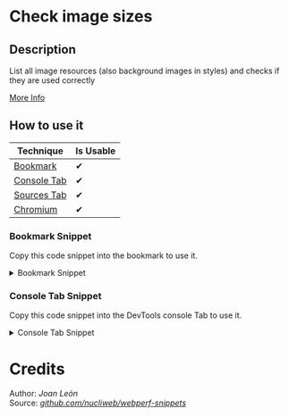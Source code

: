 # Check image sizes

## Description

List all image resources (also background images in styles) and checks if they are used correctly

[More Info](https://developer.mozilla.org/en-US/docs/Web/API/PerformanceResourceTiming)

## How to use it

<!-- START-HOW_TO[bookmark,console-tab,sources-tab,chromium] -->


| Technique   | Is Usable  |
| ----------- | ---------- |
| [Bookmark](https://github.com/push-based/web-performance-tools/blob/master/docs/how-to-use-it-with-bookmarks) |      ✔    | 
| [Console Tab](https://github.com/push-based/web-performance-tools/blob/master/docs/how-to-use-it-with-console-tab.md) |      ✔    | 
| [Sources Tab](https://github.com/push-based/web-performance-tools/blob/master/docs/how-to-use-it-with-sources-tab.md) |      ✔    | 
| [Chromium](https://github.com/push-based/web-performance-tools/blob/master/docs/how-to-use-it-with-chromium.md)       |      ✔    |
    


### Bookmark Snippet

Copy this code snippet into the bookmark to use it.



<details>

<summary>Bookmark Snippet</summary>


```javascript

javascript:(() => {function getImgs(sortBy) {
    var imgs = [];
    var resourceListEntries = performance.getEntriesByType("resource");
    resourceListEntries.forEach(function (_a) {
        var name = _a.name, transferSize = _a.transferSize, encodedBodySize = _a.encodedBodySize, decodedBodySize = _a.decodedBodySize, initiatorType = _a.initiatorType;
        if (initiatorType == "img") {
            imgs.push({
                name: name,
                transferSize: transferSize,
                decodedBodySize: decodedBodySize,
                encodedBodySize: encodedBodySize
            });
        }
    });
    var imgList = imgs.sort(function (a, b) {
        return b[sortBy] - a[sortBy];
    });
    return imgList;
}
console.table(getImgs("encodedBodySize"));
)()
``` 




</details>




### Console Tab Snippet

Copy this code snippet into the DevTools console Tab to use it.



<details>

<summary>Console Tab Snippet</summary>


```javascript

function getImgs(sortBy) {
    var imgs = [];
    var resourceListEntries = performance.getEntriesByType("resource");
    resourceListEntries.forEach(function (_a) {
        var name = _a.name, transferSize = _a.transferSize, encodedBodySize = _a.encodedBodySize, decodedBodySize = _a.decodedBodySize, initiatorType = _a.initiatorType;
        if (initiatorType == "img") {
            imgs.push({
                name: name,
                transferSize: transferSize,
                decodedBodySize: decodedBodySize,
                encodedBodySize: encodedBodySize
            });
        }
    });
    var imgList = imgs.sort(function (a, b) {
        return b[sortBy] - a[sortBy];
    });
    return imgList;
}
console.table(getImgs("encodedBodySize"));

``` 




</details>




<!-- END-HOW_TO -->











# Credits

Author: _Joan León_  
Source: _[github.com/nucliweb/webperf-snippets](https://github.com/nucliweb/webperf-snippets/blob/main/README.md#first-and-third-party-script-info)_  

